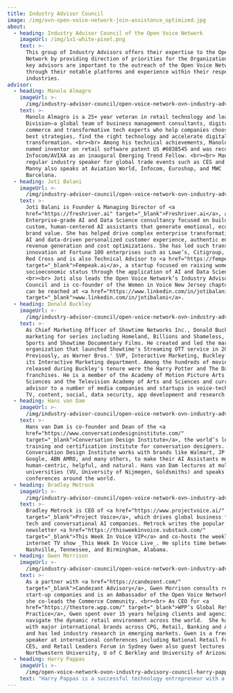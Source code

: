 ```yaml
---
title: Industry Advisor Council
image: /img/ovn-open-voice-network-join-assistance_optimized.jpg
about:
  - heading: Industry Advisor Council of the Open Voice Network
    imageUrl: /img/1x1-white-pixel.png
    text: >-
      This group of Industry Advisors offers their expertise to the Open Voice
      Network by providing direction of priorities for the Organization. These
      key advisors are important to the outreach of the Open Voice Network
      through their notable platforms and experience within their respective
      industries.
advisor:
  - heading: Manolo Almagro
    imageUrl: >-
      /img/industry-advisor-council/open-voice-network-ovn-industry-advisors-council-Manolo-Almagro.png
    text: >-
      Manolo Almagro is a 25+ year veteran in retail technology and leads Q
      Division—a global team of business management consultants, digital
      commerce and transformative tech experts who help companies choose the
      best strategies, find the right technology and accelerate digital
      transformation. <br><br> Among his technical achievements, Manolo is a
      named inventor on retail software patent US #6038545 and was recognized by
      Infocom/AVIXA as an inaugural Emerging Trend Fellow. <br><br> Manolo is a
      regular industry speaker for global trade events such as CES and NRF.
      Manny also speaks at Aviation World, Infocom, Euroshop, and MWC
      Barcelona.  
  - heading: Joti Balani
    imageUrl: >-
      /img/industry-advisor-council/open-voice-network-ovn-industry-advisors-council-joti-balani.jpeg
    text: >-
      Joti Balani is Founder & Managing Director of <a
      href="https://freshriver.ai" target="_blank">Freshriver.ai</a>, an
      Enterprise-grade AI and Data Science consultancy focused on building
      custom, human-centered AI assistants that generate emotional, economic and
      brand value. She has helped drive complex enterprise transformations with
      AI and data-driven personalized customer experience, authentic engagement,
      revenue generation and cost optimizations. She has led such transformative
      innovation at Fortune 100 enterprises such as Lowe’s, Citigroup, American
      Red Cross and is also Technical Advisor to <a href="https://fempeak.ai"
      target="_blank">Fempeak.ai</a>, a startup focused on raising women’s
      socioeconomic status through the application of AI and Data Science.
      <br><br> Joti also leads the Open Voice Network’s Industry Advisory
      Council and is co-founder of the Women in Voice New Jersey chapter. She
      can be reached at <a href="https://www.linkedin.com/in/jotibalani"
      target="_blank">www.linkedin.com/in/jotibalani</a>.
  - heading: Donald Buckley
    imageUrl: >-
      /img/industry-advisor-council/open-voice-network-ovn-industry-advisors-council-donald-buckley.jpg
    text: >-
      As Chief Marketing Officer of Showtime Networks Inc., Donald Buckley led
      marketing for series including Homeland, Billions and Shameless, Showtime
      Sports and Showtime Documentary Films. He created and led the marketing
      organization that launched Showtime's Streaming OTT service in 2015.
      Previously, as Warner Bros.' SVP, Interactive Marketing, Buckley founded
      its Interactive Marketing department. Among the hundreds of movies
      released during Buckley's tenure were the Harry Potter and The Dark Knight
      franchises. He is a member of the Academy of Motion Picture Arts and
      Sciences and the Television Academy of Arts and Sciences and currently
      advisor to a number of media companies and startups in voice-tech, gaming,
      TV, content, social, data security, app development and research.
  - heading: Hans van Dam
    imageUrl: >-
      /img/industry-advisor-council/open-voice-network-ovn-industry-advisors-council-hans-van-dam.jpg
    text: >-
      Hans van Dam is co-founder and Dean of the <a
      href="https://www.conversationdesigninstitute.com/"
      target="_blank">Conversation Design Institute</a>, the world’s leading
      training and certification institute for conversation designers. The
      Conversation Design Institute works with brands like Walmart, JP Morgan,
      Google, ABN AMRO, and many others, to make their AI Assistants more
      human-centric, helpful, and natural. Hans van Dam lectures at multiple
      universities (VU, University of Nijmegen, Goldsmiths) and speaks often at
      conferences around the world.
  - heading: Bradley Metrock
    imageUrl: >-
      /img/industry-advisor-council/open-voice-network-ovn-industry-advisors-council-bradley-metrock.jpg
    text: >-
      Bradley Metrock is CEO of <a href="https://www.projectvoice.ai/"
      target="_blank">Project Voice</a>, which drives global business for voice
      tech and conversational AI companies. Metrock writes the popular
      newsletter <a href="https://thisweekinvoice.substack.com/"
      target="_blank">This Week In Voice VIP</a> and co-hosts the weekly
      internet TV show _This Week In Voice Live_. He splits time between
      Nashville, Tennessee, and Birmingham, Alabama.
  - heading: Gwen Morrison
    imageUrl: >-
      /img/industry-advisor-council/open-voice-network-ovn-industry-advisors-council-Gwen-Morrison.jpeg
    text: >-
      As a partner with <a href="https://candezent.com/"
      target="_blank">Candezant Advisory</a>, Gwen Morrison consults retail tech
      start-up companies and is an Ambassador of the Open Voice Network where
      she co-leads the Commerce Community. <br><br> As CEO for <a
      href="https://thestore.wpp.com/" target="_blank">WPP’s Global Retail
      Practice</a>, Gwen spent over 15 years helping clients and agencies
      navigate the dynamic retail environment across the world.  She has worked
      with major international brands across CPG, Retail, Banking and Automotive
      and has led industry research in emerging markets. Gwen is a frequent
      speaker at international conferences including National Retail Federation,
      CES, and Retail Leaders Forum in Sydney Gwen also guest lectures at
      Northwestern University, U of C Berkley and University of Arizona. 
  - heading: Harry Pappas
    imageUrl: >-
      /img/open-voice-network-ovon-industry-advisory-council-harry-pappas-bio.jpg
    text: "Harry Pappas is a successful technology entrepreneur with a strong focus on the health and wellness technology sector. He is a speaker at many health and wellness conferences and trade shows around the world, and he and his team are the producers of the award-winning Intelligent Health Pavilion™, a technology-centric digital hospital.\n\n\r\nPappas is an internationally recognized thought leader with auto-ID, BLE, NFC, RFID, RTLS, sensors, voice, robotics, and wireless technologies. He is also the creator of the i-Home™ and Founder and CEO of the Intelligent Health Association, a global technology-centric organization dedicated to helping members of the healthcare community adopt new technologies while driving down the cost of healthcare.\r"
---
```


